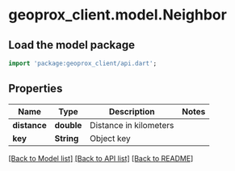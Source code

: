 # geoprox_client.model.Neighbor

## Load the model package
```dart
import 'package:geoprox_client/api.dart';
```

## Properties
Name | Type | Description | Notes
------------ | ------------- | ------------- | -------------
**distance** | **double** | Distance in kilometers | 
**key** | **String** | Object key | 

[[Back to Model list]](../README.md#documentation-for-models) [[Back to API list]](../README.md#documentation-for-api-endpoints) [[Back to README]](../README.md)


